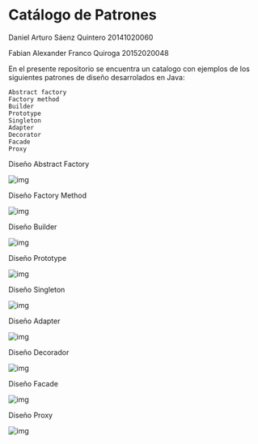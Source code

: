 # Catálogo de Patrones

Daniel Arturo Sáenz Quintero 20141020060

Fabian Alexander Franco Quiroga 20152020048

En el presente repositorio se encuentra un catalogo con ejemplos de los siguientes patrones de diseño desarrolados en Java:
    
    Abstract factory
    Factory method
    Builder
    Prototype
    Singleton
    Adapter
    Decorator
    Facade
    Proxy

Diseño Abstract Factory

![img](https://github.com/DanZaky/PatronesDocumentacion/blob/master/CatalogoPatrones/img/Dise%C3%B1oAbstractFactory.png)

Diseño Factory Method 

![img](https://github.com/DanZaky/PatronesDocumentacion/blob/master/CatalogoPatrones/img/Dise%C3%B1oFactoryMethod.png)

Diseño Builder 

![img](https://github.com/DanZaky/PatronesDocumentacion/blob/master/CatalogoPatrones/img/Dise%C3%B1oBuilder.png)

Diseño Prototype 

![img](https://github.com/DanZaky/PatronesDocumentacion/blob/master/CatalogoPatrones/img/Dise%C3%B1oPrototype.png)

Diseño Singleton

![img](https://github.com/DanZaky/PatronesDocumentacion/blob/master/CatalogoPatrones/img/Dise%C3%B1oSingleton.png)

Diseño Adapter 

![img](https://github.com/DanZaky/PatronesDocumentacion/blob/master/CatalogoPatrones/img/Dise%C3%B1oAdapter.png)

Diseño Decorador

![img](https://github.com/DanZaky/PatronesDocumentacion/blob/master/CatalogoPatrones/img/Dise%C3%B1oDecorador.png)

Diseño Facade

![img](https://github.com/DanZaky/PatronesDocumentacion/blob/master/CatalogoPatrones/img/Dise%C3%B1oFacade.png)
  
 Diseño Proxy 
 
![img](https://github.com/DanZaky/PatronesDocumentacion/blob/master/CatalogoPatrones/img/Dise%C3%B1oProxy.png)
